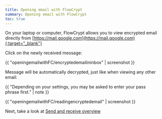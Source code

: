 ```yaml
---
title: Opening email with FlowCrypt
summary: Opening email with FlowCrypt
toc: true
---
```


On your laptop or computer, FlowCrypt allows you to view encrypted email directly from [https://mail.google.com](https://mail.google.com){:target="_blank"}

Click on the newly received message:

{{ "openingemailwithFC/encryptedemailininbox" | screenshot }}

Message will be automatically decrypted, just like when viewing any other email:

{{ "Depending on your settings, you may be asked to enter your pass phrase first." | note }}

{{ "openingemailwithFC/readingencryptedemail" | screenshot }}

Next, take a look at [Send and receive overview](.)
